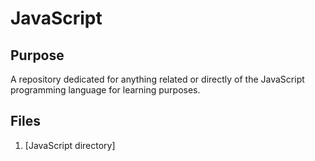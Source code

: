 # JavaScript

## Purpose

A repository dedicated for anything related or directly of the JavaScript programming language for learning purposes.

## Files

1. [JavaScript directory]
